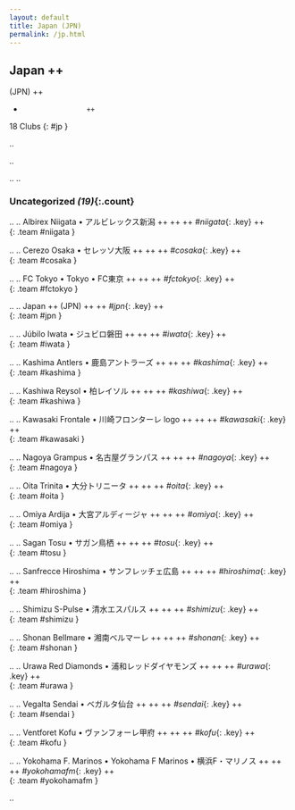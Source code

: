 ```yaml
---
layout: default
title: Japan (JPN)
permalink: /jp.html
---
```



## Japan   ++
(JPN)  ++
-                     ++
18 Clubs
{: #jp }


.. 




.. 




.. 
.. 


### Uncategorized _(19)_{:.count}


..
..
Albirex Niigata • アルビレックス新潟  ++
 ++
 ++
_#niigata_{: .key} ++
<br>
{: .team #niigata }

..
..
Cerezo Osaka • セレッソ大阪  ++
 ++
 ++
_#cosaka_{: .key} ++
<br>
{: .team #cosaka }

..
..
FC Tokyo • Tokyo • FC東京  ++
 ++
 ++
_#fctokyo_{: .key} ++
<br>
{: .team #fctokyo }

..
..
Japan  ++
 (JPN) ++
 ++
_#jpn_{: .key} ++
<br>
{: .team #jpn }

..
..
Júbilo Iwata • ジュビロ磐田  ++
 ++
 ++
_#iwata_{: .key} ++
<br>
{: .team #iwata }

..
..
Kashima Antlers • 鹿島アントラーズ  ++
 ++
 ++
_#kashima_{: .key} ++
<br>
{: .team #kashima }

..
..
Kashiwa Reysol • 柏レイソル  ++
 ++
 ++
_#kashiwa_{: .key} ++
<br>
{: .team #kashiwa }

..
..
Kawasaki Frontale • 川崎フロンターレ logo  ++
 ++
 ++
_#kawasaki_{: .key} ++
<br>
{: .team #kawasaki }

..
..
Nagoya Grampus • 名古屋グランパス  ++
 ++
 ++
_#nagoya_{: .key} ++
<br>
{: .team #nagoya }

..
..
Oita Trinita • 大分トリニータ  ++
 ++
 ++
_#oita_{: .key} ++
<br>
{: .team #oita }

..
..
Omiya Ardija • 大宮アルディージャ  ++
 ++
 ++
_#omiya_{: .key} ++
<br>
{: .team #omiya }

..
..
Sagan Tosu • サガン鳥栖  ++
 ++
 ++
_#tosu_{: .key} ++
<br>
{: .team #tosu }

..
..
Sanfrecce Hiroshima • サンフレッチェ広島  ++
 ++
 ++
_#hiroshima_{: .key} ++
<br>
{: .team #hiroshima }

..
..
Shimizu S-Pulse • 清水エスパルス  ++
 ++
 ++
_#shimizu_{: .key} ++
<br>
{: .team #shimizu }

..
..
Shonan Bellmare • 湘南ベルマーレ  ++
 ++
 ++
_#shonan_{: .key} ++
<br>
{: .team #shonan }

..
..
Urawa Red Diamonds • 浦和レッドダイヤモンズ  ++
 ++
 ++
_#urawa_{: .key} ++
<br>
{: .team #urawa }

..
..
Vegalta Sendai • ベガルタ仙台  ++
 ++
 ++
_#sendai_{: .key} ++
<br>
{: .team #sendai }

..
..
Ventforet Kofu • ヴァンフォーレ甲府  ++
 ++
 ++
_#kofu_{: .key} ++
<br>
{: .team #kofu }

..
..
Yokohama F. Marinos • Yokohama F Marinos • 横浜F・マリノス  ++
 ++
 ++
_#yokohamafm_{: .key} ++
<br>
{: .team #yokohamafm }




.. 
 
